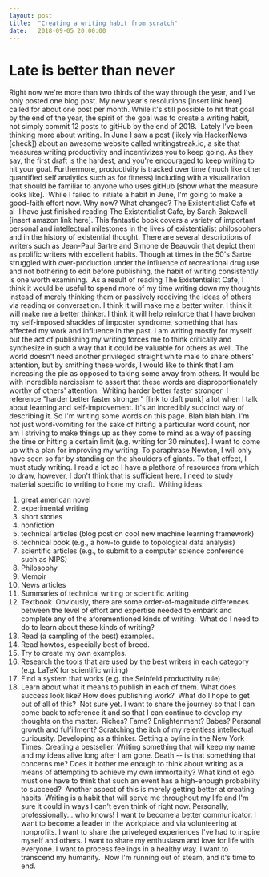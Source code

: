 ```yaml
---
layout: post
title:  "Creating a writing habit from scratch"
date:   2018-09-05 20:00:00
---
```


# Late is better than never

Right now we're more than two thirds of the way through the year, and I've only posted one blog post. My new year's resolutions [insert link here] called for about one post per month. While it's still possible to hit that goal by the end of the year, the spirit of the goal was to create a writing habit, not simply commit 12 posts to gitHub by the end of 2018.
​
Lately I've been thinking more about writing. In June I saw a post (likely via HackerNews [check]) about an awesome website called writingstreak.io, a site that measures writing productivity and incentivizes you to keep going. As they say, the first draft is the hardest, and you're encouraged to keep writing to hit your goal. Furthermore, productivity is tracked over time (much like other quantified self analytics such as for fitness) including with a visualization that should be familiar to anyone who uses gitHub [show what the measure looks like].
​
While I failed to initiate a habit in June, I'm going to make a good-faith effort now. Why now? What changed?
​
The Existentialist Cafe et al
​
I have just finished reading The Existentialist Cafe, by Sarah Bakewell [insert amazon link here]. This fantastic book covers a variety of important personal and intellectual milestones in the lives of existentialist philosophers and in the history of existential thought. There are several descriptions of writers such as Jean-Paul Sartre and Simone de Beauvoir that depict them as prolific writers with excellent habits. Though at times in the 50's Sartre struggled with over-production under the influence of recreational drug use and not bothering to edit before publishing, the habit of writing consistently is one worth examining.
​
As a result of reading The Existentialist Cafe, I think it would be useful to spend more of my time writing down my thoughts instead of merely thinking them or passively receiving the ideas of others via reading or conversation. I think it will make me a better writer. I think it will make me a better thinker. I think it will help reinforce that I have broken my self-imposed shackles of imposter syndrome, something that has affected my work and influence in the past. I am writing mostly for myself but the act of publishing my writing forces me to think critically and synthesize in such a way that it could be valuable for others as well. The world doesn't need another privileged straight white male to share others' attention, but by smithing these words, I would like to think that I am increasing the pie as opposed to taking some away from others. It would be with incredible narcissism to assert that these words are disproportionately worthy of others' attention.
​
Writing harder better faster stronger
​
I reference "harder better faster stronger" [link to daft punk] a lot when I talk about learning and self-improvement. It's an incredibly succinct way of describing it. So I'm writing some words on this page. Blah blah blah. I'm not just word-vomiting for the sake of hitting a particular word count, nor am I striving to make things up as they come to mind as a way of passing the time or hitting a certain limit (e.g. writing for 30 minutes). I want to come up with a plan for improving my writing. To paraphrase Newton, I will only have seen so far by standing on the shoulders of giants. To that effect, I must study writing. I read a lot so I have a plethora of resources from which to draw, however, I don't think that is sufficient here. I need to study material specific to writing to hone my craft.
​
Writing ideas:
1. great american novel
2. experimental writing
3. short stories
4. nonfiction
5. technical articles (blog post on cool new machine learning framework)
6. technical book (e.g., a how-to guide to topological data analysis)
7. scientific articles (e.g., to submit to a computer science conference such as NIPS)
8. Philosophy
9. Memoir
10. News articles
11. Summaries of technical writing or scientific writing
12. Textbook
​
Obviously, there are some order-of-magnitude differences between the level of effort and expertise needed to embark and complete any of the aforementioned kinds of writing.
​
What do I need to do to learn about these kinds of writing?
​
1. Read (a sampling of the best) examples.
2. Read howtos, especially best of breed.
3. Try to create my own examples.
4. Research the tools that are used by the best writers in each category (e.g. LaTeX for scientific writing)
5. Find a system that works (e.g. the Seinfeld productivity rule)
6. Learn about what it means to publish in each of them. What does success look like? How does publishing work?
​
What do I hope to get out of all of this?
​
Not sure yet. I want to share the journey so that I can come back to reference it and so that I can continue to develop my thoughts on the matter.
​
Riches? Fame? Enlightenment? Babes? Personal growth and fulfillment? Scratching the itch of my relentless intellectual curiousity. Developing as a thinker. Getting a byline in the New York Times. Creating a bestseller. Writing something that will keep my name and my ideas alive long after I am gone. Death -- is that something that concerns  me? Does it bother me enough to think about writing as a means of attempting to achieve my own immortality? What kind of ego must one have to think that such an event has a high-enough probability to succeed?
​
Another aspect of this is merely getting better at creating habits. Writing is a habit that will serve me throughout my life and I'm sure it could in ways I can't even think of right now. Personally, professionally... who knows! I want to become a better communicator. I want to become a leader in the workplace and via volunteering at nonprofits. I want to share the priveleged experiences I've had to inspire myself and others. I want to share my enthusiasm and love for life with everyone. I want to process feelings in a healthy way. I want to transcend my humanity.
​
Now I'm running out of steam, and it's time to end. 